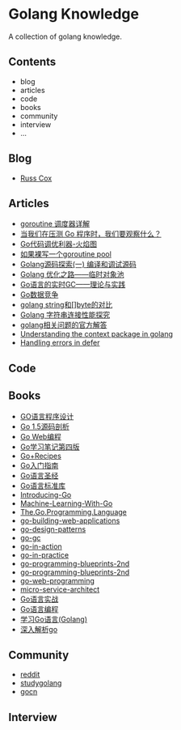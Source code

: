 # Golang Knowledge

A collection of golang knowledge.

## Contents

- blog
- articles
- code 
- books
- community
- interview
- ...

## Blog

- [Russ Cox](https://research.swtch.com/)

## Articles

- [goroutine 调度器详解](https://juejin.im/entry/5acc585e51882548fe4a72ff)
- [当我们在压测 Go 程序时，我们要观察什么？](http://holys.im/2016/12/13/when-we-benchmark-what-should-we-care/)
- [Go代码调优利器-火焰图](http://lihaoquan.me/2017/1/1/Profiling-and-Optimizing-Go-using-go-torch.html)
- [如果裸写一个goroutine pool](http://blog.jobbole.com/105493/)
- [Golang源码探索(一) 编译和调试源码](https://www.cnblogs.com/zkweb/p/7777525.html)
- [Golang 优化之路——临时对象池](http://blog.cyeam.com/golang/2017/02/08/go-optimize-slice-pool)
- [Go语言的实时GC——理论与实践](https://segmentfault.com/a/1190000010753702)
- [Go数据竞争](https://golang.org/doc/articles/race_detector.html)
- [golang string和[]byte的对比](https://sheepbao.github.io/post/golang_byte_slice_and_string/)
- [Golang 字符串连接性能探究](https://sheepbao.github.io/post/golang_string_connect_performance/)
- [golang相关问题的官方解答](https://golang.org/doc/faq)
- [Understanding the context package in golang](http://p.agnihotry.com/post/understanding_the_context_package_in_golang/)
- [Handling errors in defer](https://pocketgophers.com/handling-errors-in-defer/)

## Code

## Books

- [GO语言程序设计](https://github.com/goctopus/golang-knowledge/blob/master/e-books/GO%E8%AF%AD%E8%A8%80%E7%A8%8B%E5%BA%8F%E8%AE%BE%E8%AE%A1.pdf)
- [Go 1.5源码剖析](https://github.com/goctopus/golang-knowledge/blob/master/e-books/Go%201.5%20%E6%BA%90%E7%A0%81%E5%89%96%E6%9E%90.pdf)
- [Go Web编程](https://github.com/goctopus/golang-knowledge/blob/master/e-books/Go%20Web%20%E7%BC%96%E7%A8%8B.pdf)
- [Go学习笔记第四版](https://github.com/goctopus/golang-knowledge/blob/master/e-books/Go%20%E5%AD%A6%E4%B9%A0%E7%AC%94%E8%AE%B0%20%E7%AC%AC%E5%9B%9B%E7%89%88.pdf)
- [Go+Recipes](https://github.com/goctopus/golang-knowledge/blob/master/e-books/Go%2BRecipes.pdf)
- [Go入门指南](https://github.com/goctopus/golang-knowledge/blob/master/e-books/Go%E5%85%A5%E9%97%A8%E6%8C%87%E5%8D%97.pdf)
- [Go语言圣经](https://github.com/goctopus/golang-knowledge/blob/master/e-books/Go%E8%AF%AD%E8%A8%80%E5%9C%A3%E7%BB%8F.pdf)
- [Go语言标准库](https://github.com/goctopus/golang-knowledge/blob/master/e-books/Go%E8%AF%AD%E8%A8%80%E6%A0%87%E5%87%86%E5%BA%93.pdf)
- [Introducing-Go](https://github.com/goctopus/golang-knowledge/blob/master/e-books/Introducing-Go.pdf)
- [Machine-Learning-With-Go](https://github.com/goctopus/golang-knowledge/blob/master/e-books/Machine-Learning-With-Go.pdf)
- [The.Go.Programming.Language](https://github.com/goctopus/golang-knowledge/blob/master/e-books/The.Go.Programming.Language.pdf)
- [go-building-web-applications](https://github.com/goctopus/golang-knowledge/blob/master/e-books/antitextbookGo.pdf)
- [go-design-patterns](https://github.com/goctopus/golang-knowledge/blob/master/e-books/go-design-patterns.pdf)
- [go-gc](https://github.com/goctopus/golang-knowledge/blob/master/e-books/go-gc.pdf)
- [go-in-action](https://github.com/goctopus/golang-knowledge/blob/master/e-books/go-in-action.pdf)
- [go-in-practice](https://github.com/goctopus/golang-knowledge/blob/master/e-books/go-in-practice.pdf)
- [go-programming-blueprints-2nd](https://github.com/goctopus/golang-knowledge/blob/master/e-books/go-programming-blueprints-2nd.pdf)
- [go-programming-blueprints-2nd](https://github.com/goctopus/golang-knowledge/blob/master/e-books/go-programming-blueprints-2nd.pdf)
- [go-web-programming](https://github.com/goctopus/golang-knowledge/blob/master/e-books/go-web-programming.pdf)
- [micro-service-architect](https://github.com/goctopus/golang-knowledge/blob/master/e-books/micro-service-architect.pdf)
- [Go语言实战](https://github.com/goctopus/golang-knowledge/blob/master/e-books/%E3%80%8AGo%E8%AF%AD%E8%A8%80%E5%AE%9E%E6%88%98%E3%80%8B.pdf)
- [Go语言编程](https://github.com/goctopus/golang-knowledge/blob/master/e-books/%E3%80%8AGo%E8%AF%AD%E8%A8%80%E7%BC%96%E7%A8%8B%E3%80%8B%E9%AB%98%E6%B8%85%E5%AE%8C%E6%95%B4%E7%89%88%E7%94%B5%E5%AD%90%E4%B9%A6.pdf)
- [学习Go语言(Golang)](https://github.com/goctopus/golang-knowledge/blob/master/e-books/%E5%AD%A6%E4%B9%A0%20Go%20%E8%AF%AD%E8%A8%80(Golang).pdf)
- [深入解析go](https://github.com/goctopus/golang-knowledge/blob/master/e-books/%E6%B7%B1%E5%85%A5%E8%A7%A3%E6%9E%90go.pdf)

## Community

- [reddit](https://www.reddit.com/r/golang/)
- [studygolang](https://studygolang.com)
- [gocn](https://gocn.vip/)

## Interview
